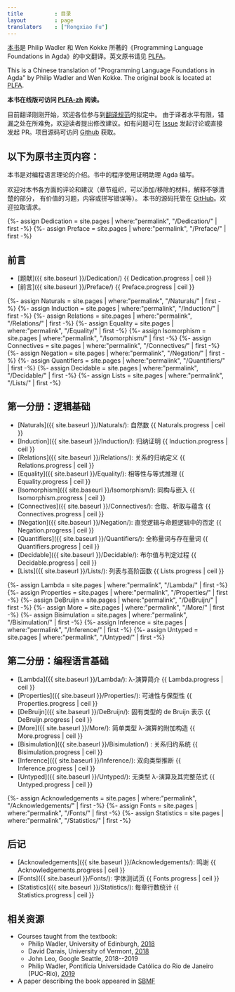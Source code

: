 ```yaml
---
title          : 目录
layout         : page
translators    : ["Rongxiao Fu"]
---
```


[本书][PLFA-zh]是 Philip Wadler 和 Wen Kokke 所著的《Programming Language Foundations in Agda》的中文翻译。英文原书请见 [PLFA]。

This is a Chinese translation of "Programming Language Foundations in Agda" by Philip Wadler and Wen Kokke. The original book is located at [PLFA].

**本书在线版可访问 [PLFA-zh] 阅读。**

目前翻译刚刚开始，欢迎各位参与到[翻译规范][TransSpec]的拟定中。
由于译者水平有限，错漏之处在所难免，欢迎读者提出修改建议。如有问题可在 [Issue]
发起讨论或直接发起 PR。项目源码可访问 [Github][Github-zh] 获取。

以下为原书主页内容：
---

<!---
This book is an introduction to programming language theory using the
proof assistant Agda.
--->

本书是对编程语言理论的介绍。书中的程序使用证明助理 Agda 编写。

<!---
Comments on all matters---organisation, material to add, material to
remove, parts that require better explanation, good exercises, errors,
and typos---are welcome.  The book repository is on [GitHub].
Pull requests are encouraged.
--->

欢迎对本书各方面的评论和建议（章节组织，可以添加/移除的材料，解释不够清楚的部分，
有价值的习题，内容或拼写错误等）。
本书的源码托管在 [GitHub]。欢迎拉取请求。

<!---
Front matter

  - [Dedication]({{ site.baseurl }}/Dedication/)
  - [Preface]({{ site.baseurl }}/Preface/)
--->

{%- assign Dedication = site.pages | where:"permalink", "/Dedication/"  | first -%}
{%- assign Preface = site.pages | where:"permalink", "/Preface/"  | first -%}

## 前言

  - [题献]({{ site.baseurl }}/Dedication/) <span class = "progress" >{{ Dedication.progress | ceil }}</span>
  - [前言]({{ site.baseurl }}/Preface/) <span class = "progress" >{{ Preface.progress | ceil }}</span>

<!---
Part 1: Logical Foundations

  - [Naturals](/Naturals/): Natural numbers
  - [Induction](/Induction/): Proof by induction
  - [Relations](/Relations/): Inductive definition of relations
  - [Equality](/Equality/): Equality and equational reasoning
  - [Isomorphism](/Isomorphism/): Isomorphism and embedding
  - [Connectives](/Connectives/): Conjunction, disjunction, and implication
  - [Negation](/Negation/): Negation, with intuitionistic and classical logic
  - [Quantifiers](/Quantifiers/): Universals and existentials
  - [Decidable](/Decidable/): Booleans and decision procedures
  - [Lists](/Lists/): Lists and higher-order functions
--->

{%- assign Naturals = site.pages | where:"permalink", "/Naturals/"  | first -%}
{%- assign Induction = site.pages | where:"permalink", "/Induction/"  | first -%}
{%- assign Relations = site.pages | where:"permalink", "/Relations/"  | first -%}
{%- assign Equality = site.pages | where:"permalink", "/Equality/"  | first -%}
{%- assign Isomorphism = site.pages | where:"permalink", "/Isomorphism/"  | first -%}
{%- assign Connectives = site.pages | where:"permalink", "/Connectives/"  | first -%}
{%- assign Negation = site.pages | where:"permalink", "/Negation/"  | first -%}
{%- assign Quantifiers = site.pages | where:"permalink", "/Quantifiers/"  | first -%}
{%- assign Decidable = site.pages | where:"permalink", "/Decidable/"  | first -%}
{%- assign Lists = site.pages | where:"permalink", "/Lists/"  | first -%}

## 第一分册：逻辑基础

  - [Naturals]({{ site.baseurl }}/Naturals/): 自然数 <span class = "progress" >{{ Naturals.progress | ceil }}</span>
  - [Induction]({{ site.baseurl }}/Induction/): 归纳证明 <span class = "progress" >{{ Induction.progress | ceil }}</span>
  - [Relations]({{ site.baseurl }}/Relations/): 关系的归纳定义 <span class = "progress" >{{ Relations.progress | ceil }}</span>
  - [Equality]({{ site.baseurl }}/Equality/): 相等性与等式推理 <span class = "progress" >{{ Equality.progress | ceil }}</span>
  - [Isomorphism]({{ site.baseurl }}/Isomorphism/): 同构与嵌入 <span class = "progress" >{{ Isomorphism.progress | ceil }}</span>
  - [Connectives]({{ site.baseurl }}/Connectives/): 合取、析取与蕴含 <span class = "progress" >{{ Connectives.progress | ceil }}</span>
  - [Negation]({{ site.baseurl }}/Negation/): 直觉逻辑与命题逻辑中的否定 <span class = "progress" >{{ Negation.progress | ceil }}</span>
  - [Quantifiers]({{ site.baseurl }}/Quantifiers/): 全称量词与存在量词 <span class = "progress" >{{ Quantifiers.progress | ceil }}</span>
  - [Decidable]({{ site.baseurl }}/Decidable/): 布尔值与判定过程 <span class = "progress" >{{ Decidable.progress | ceil }}</span>
  - [Lists]({{ site.baseurl }}/Lists/): 列表与高阶函数 <span class = "progress" >{{ Lists.progress | ceil }}</span>

<!---
Part 2: Programming Language Foundations

  - [Lambda]({{ site.baseurl }}/Lambda/): Introduction to Lambda Calculus
  - [Properties]({{ site.baseurl }}/Properties/): Progress and Preservation
  - [DeBruijn]({{ site.baseurl }}/DeBruijn/): Inherently typed de Bruijn representation
  - [More]({{ site.baseurl }}/More/): Additional constructs of simply-typed lambda calculus
  - [Bisimulation]({{ site.baseurl }}/Bisimulation/) : Relating reductions systems
  - [Inference]({{ site.baseurl }}/Inference/): Bidirectional type inference
  - [Untyped]({{ site.baseurl }}/Untyped/): Untyped lambda calculus with full normalisation
--->

{%- assign Lambda = site.pages | where:"permalink", "/Lambda/"  | first -%}
{%- assign Properties = site.pages | where:"permalink", "/Properties/"  | first -%}
{%- assign DeBruijn = site.pages | where:"permalink", "/DeBruijn/"  | first -%}
{%- assign More = site.pages | where:"permalink", "/More/"  | first -%}
{%- assign Bisimulation = site.pages | where:"permalink", "/Bisimulation/"  | first -%}
{%- assign Inference = site.pages | where:"permalink", "/Inference/"  | first -%}
{%- assign Untyped = site.pages | where:"permalink", "/Untyped/"  | first -%}

## 第二分册：编程语言基础

  - [Lambda]({{ site.baseurl }}/Lambda/): λ-演算简介 <span class = "progress" >{{ Lambda.progress | ceil }}</span>
  - [Properties]({{ site.baseurl }}/Properties/): 可进性与保型性 <span class = "progress" >{{ Properties.progress | ceil }}</span>
  - [DeBruijn]({{ site.baseurl }}/DeBruijn/): 固有类型的 de Bruijn 表示 <span class = "progress" >{{ DeBruijn.progress | ceil }}</span>
  - [More]({{ site.baseurl }}/More/): 简单类型 λ-演算的附加构造 <span class = "progress" >{{ More.progress | ceil }}</span>
  - [Bisimulation]({{ site.baseurl }}/Bisimulation/) : 关系归约系统 <span class = "progress" >{{ Bisimulation.progress | ceil }}</span>
  - [Inference]({{ site.baseurl }}/Inference/): 双向类型推断 <span class = "progress" >{{ Inference.progress | ceil }}</span>
  - [Untyped]({{ site.baseurl }}/Untyped/): 无类型 λ-演算及其完整范式 <span class = "progress" >{{ Untyped.progress | ceil }}</span>

<!---
Backmatter

  - [Acknowledgements]({{ site.baseurl }}/Acknowledgements/)
  - [Fonts]({{ site.baseurl }}/Fonts/): Test page for fonts
  - [Statistics]({{ site.baseurl }}/Statistics/): Line counts for each chapter
--->

{%- assign Acknowledgements = site.pages | where:"permalink", "/Acknowledgements/"  | first -%}
{%- assign Fonts = site.pages | where:"permalink", "/Fonts/"  | first -%}
{%- assign Statistics = site.pages | where:"permalink", "/Statistics/"  | first -%}

## 后记

  - [Acknowledgements]({{ site.baseurl }}/Acknowledgements/): 鸣谢 <span class = "progress" >{{ Acknowledgements.progress | ceil }}</span>
  - [Fonts]({{ site.baseurl }}/Fonts/): 字体测试页 <span class = "progress" >{{ Fonts.progress | ceil }}</span>
  - [Statistics]({{ site.baseurl }}/Statistics/): 每章行数统计 <span class = "progress" >{{ Statistics.progress | ceil }}</span>

<!---
Related
--->

## 相关资源

  - Courses taught from the textbook:
    * Philip Wadler, University of Edinburgh,
      [2018](/TSPL/2018/)
    * David Darais, University of Vermont,
      [2018](http://david.darais.com/courses/fa2018-cs295A/)
    * John Leo, Google Seattle, 2018--2019
    * Philip Wadler, Pontifícia Universidade Católica do Rio de Janeiro (PUC-Rio),
      [2019](/PUC/2019/)
  - A paper describing the book appeared in [SBMF][sbmf]

[wen]: https://github.com/wenkokke
[phil]: https://homepages.inf.ed.ac.uk/wadler/
[GitHub]: https://github.com/plfa/plfa.github.io/
[Github-zh]: https://github.com/Agda-zh/PLFA-zh
[sbmf]: https://homepages.inf.ed.ac.uk/wadler/topics/agda.html#sbmf
[PLFA]: https://plfa.github.io/
[PLFA-zh]: https://plfa-zh.github.io/
[Issue]: https://github.com/Agda-zh/plfa-zh/issues
[TransSpec]: https://github.com/Agda-zh/PLFA-zh/issues/1
